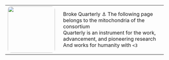 <table>
  <tr>
    <td width="160">
      <img src="https://avatars.githubusercontent.com/u/216016902?s=200&v=4" width="150" style="border-radius: 10px;">
    </td>
    <td>
      <p>
        Broke Quarterly  ⚓  
        The following page belongs to the mitochondria of the consortium <br>
        Quarterly is an instrument for the work, advancement, and pioneering research <br>
        And works for humanity with <code><3</code>
      </p>
    </td>
  </tr>
</table>
